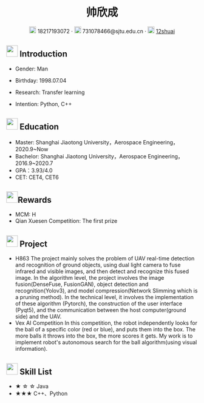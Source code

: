 <center>
     <h1>帅欣成</h1>
     <div>
         <span>
             <img src="assets/phone-solid.svg" width="18px">
             18217193072
         </span>
         ·
         <span>
             <img src="assets/envelope-solid.svg" width="18px">
             731078466@sjtu.edu.cn
         </span>
         ·
         <span>
             <img src="assets/github-brands.svg" width="18px">
             <a href="https://github.com/12shuai">12shuai</a>
         </span>
     </div>
 </center>


 ## <img src="assets/info-circle-solid.svg" width="30px"> Introduction 

 - Gender: Man

 - Birthday: 1998.07.04

 - Research: Transfer learning

 - Intention: Python, C++

   

## <img src="assets/graduation-cap-solid.svg" width="30px"> Education

- Master: Shanghai Jiaotong University，Aerospace Engineering，2020.9~Now
- Bachelor: Shanghai Jiaotong University，Aerospace Engineering，2016.9~2020.7
- GPA：3.93/4.0
- CET: CET4, CET6



## <img src="assets/project-diagram-solid.svg" width="30px">Rewards
- MCM: H
- Qian Xuesen Competition: The first prize



## <img src="assets/project-diagram-solid.svg" width="30px"> Project

- H863
  The project mainly solves the problem of UAV real-time detection and recognition of ground objects, using dual light camera to fuse infrared and visible images, and then detect and recognize this fused image.
  In the algorithm level, the project involves the image fusion(DenseFuse, FusionGAN), object detection and recognition(Yolov3), and model compression(Network Slimming which is a pruning method).
  In the technical level, it involves the implementation of these algorithm (Pytorch), the construction of the user interface (Pyqt5), and the communication between the host computer(ground side) and the UAV.
- Vex AI Competition
  In this competition, the robot independently looks for the ball of a specific color (red or blue), and puts them into the box. The more balls it throws into the box, the more scores it gets.
  My work is to implement robot's autonomous search for the ball algorithm(using visual information).



## <img src="assets/tools-solid.svg" width="30px"> Skill List

- ★ ☆ ☆ Java
- ★★★ C++、Python